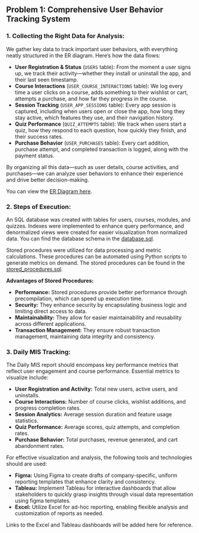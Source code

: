 ## Problem 1: Comprehensive User Behavior Tracking System

### 1. Collecting the Right Data for Analysis:
We gather key data to track important user behaviors, with everything neatly structured in the ER diagram. Here’s how the data flows:
- **User Registration & Status** (`USERS` table): From the moment a user signs up, we track their activity—whether they install or uninstall the app, and their last seen timestamp.
- **Course Interactions** (`USER_COURSE_INTERACTIONS` table): We log every time a user clicks on a course, adds something to their wishlist or cart, attempts a purchase, and how far they progress in the course.
- **Session Tracking** (`USER_APP_SESSIONS` table): Every app session is captured, including when users open or close the app, how long they stay active, which features they use, and their navigation history.
- **Quiz Performance** (`QUIZ_ATTEMPTS` table): We track when users start a quiz, how they respond to each question, how quickly they finish, and their success rates.
- **Purchase Behavior** (`USER_PURCHASES` table): Every cart addition, purchase attempt, and completed transaction is logged, along with the payment status.

By organizing all this data—such as user details, course activities, and purchases—we can analyze user behaviors to enhance their experience and drive better decision-making.

You can view the [ER Diagram here](https://github.com/user-attachments/assets/9db3a41a-d02c-4029-b207-ee654f6af73b).

### 2. Steps of Execution:
An SQL database was created with tables for users, courses, modules, and quizzes. Indexes were implemented to enhance query performance, and denormalized views were created for easier visualization from normalized data. You can find the database schema in the [database.sql](database/database.sql).

Stored procedures were utilized for data processing and metric calculations. These procedures can be automated using Python scripts to generate metrics on demand. The stored procedures can be found in the [stored_procedures.sql](database/stored_procedures.sql).

**Advantages of Stored Procedures:**
- **Performance:** Stored procedures provide better performance through precompilation, which can speed up execution time.
- **Security:** They enhance security by encapsulating business logic and limiting direct access to data.
- **Maintainability:** They allow for easier maintainability and reusability across different applications.
- **Transaction Management:** They ensure robust transaction management, maintaining data integrity and consistency.

### 3. Daily MIS Tracking:
The Daily MIS report should encompass key performance metrics that reflect user engagement and course performance. Essential metrics to visualize include:

- **User Registration and Activity:** Total new users, active users, and uninstalls.
- **Course Interactions:** Number of course clicks, wishlist additions, and progress completion rates.
- **Session Analytics:** Average session duration and feature usage statistics.
- **Quiz Performance:** Average scores, quiz attempts, and completion rates.
- **Purchase Behavior:** Total purchases, revenue generated, and cart abandonment rates.

For effective visualization and analysis, the following tools and technologies should are used: 

- **Figma:** Using Figma to create drafts of company-specific, uniform reporting templates that enhance clarity and consistency.
- **Tableau:** Implement Tableau for interactive dashboards that allow stakeholders to quickly grasp insights through visual data representation using figma templates.
- **Excel:** Utilize Excel for ad-hoc reporting, enabling flexible analysis and customization of reports as needed.

Links to the Excel and Tableau dashboards will be added here for reference.
